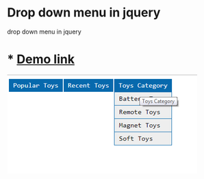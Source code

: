 # Drop down menu in jquery

drop down menu in  jquery 

# * <a href="#" target='_blank'>Demo link</a>
   
     
![Demo image](https://github.com/MohitPrakashSharma/drop-down-menu-in-jquery-/blob/master/demo.png)
